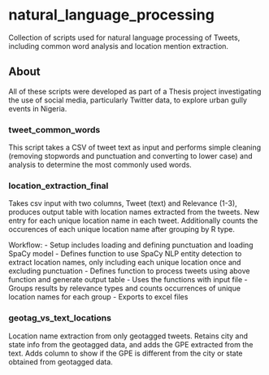 # natural_language_processing
Collection of scripts used for natural language processing of Tweets, including common word analysis and location mention extraction.

## About
All of these scripts were developed as part of a Thesis project investigating the use of social media, particularly Twitter data, to explore urban gully events in Nigeria.

### tweet_common_words
This script takes a CSV of tweet text as input and performs simple cleaning (removing stopwords and punctuation and converting to lower case) and analysis to determine the most commonly used words.

### location_extraction_final
Takes csv input with two columns, Tweet (text) and Relevance (1-3), produces output table with location names extracted from the tweets. New entry for each unique location name in each tweet. Additionally counts the occurences of each unique location name after grouping by R type.

Workflow: 
    - Setup includes loading and defining punctuation and loading SpaCy model
    - Defines function to use SpaCy NLP entity detection to extract location names, only including each unique location once and excluding punctuation
    - Defines function to process tweets using above function and generate output table 
    - Uses the functions with input file
    - Groups results by relevance types and counts occurrences of unique location names for each group
    - Exports to excel files

### geotag_vs_text_locations
Location name extraction from only geotagged tweets. Retains city and state info from the geotagged data, and adds the GPE extracted from the text. Adds column to show if the GPE is different from the city or state obtained from geotagged data. 
